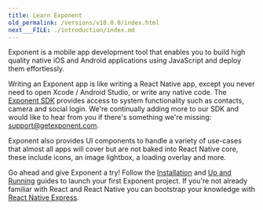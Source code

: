 ```yaml
---
title: Learn Exponent
old_permalink: /versions/v10.0.0/index.html
next___FILE: ./introduction/index.md
---
```


Exponent is a mobile app development tool that enables you to build high quality native iOS and Android applications using JavaScript and deploy them effortlessly.

Writing an Exponent app is like writing a React Native app, except you never need to open Xcode / Android Studio, or write any native code. The [Exponent SDK](sdk/index.html#exponent-sdk) provides access to system functionality such as contacts, camera and social login. We're continually adding more to our SDK and would like to hear from you if there's something we're missing: [support@getexponent.com](mailto:support%40getexponent.com).

Exponent also provides UI components to handle a variety of use-cases that almost all apps will cover but are not baked into React Native core, these include icons, an image lightbox, a loading overlay and more.

Go ahead and give Exponent a try! Follow the [Installation](introduction/installation.html#installation) and [Up and Running](guides/up-and-running.html#up-and-running) guides to launch your first Exponent project. If you're not already familiar with React and React Native you can bootstrap your knowledge with [React Native Express](http://www.reactnativeexpress.com/).
